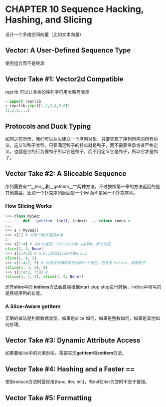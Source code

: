 # CHAPTER 10 Sequence Hacking, Hashing, and Slicing
设计一个多维空间向量（比如文本向量）
## Vector: A User-Defined Sequence Type
使用组合而不是继承
## Vector Take #1: Vector2d Compatible
reprlib 可以让多余的序列字符用省略号表示
```python
> import reprlib
> reprlib.repr([1,2,3,4,5,6])
[1,2,3,...] 
```
## Protocols and Duck Typing
如同之前所示，我们可以从头建立一个序列对象，只要实现了序列所需的所有协议，这又叫鸭子类型。只要满足鸭子的特点就是鸭子，而不需要继承或者严格定义。也就是它的行为像鸭子所以它是鸭子，而不用定义它是鸭子，所以它才是鸭子。

## Vector Take #2: A Sliceable Sequence
序列需要有**\_\_len\_\_**和**\_\_getitem\_\_**两种方法。不过按照第一章的方法返回的是其他类型，比如一个扑克序列返回是一个list而不是另一个扑克序列。

### How Slicing Works
```python
>>> class MySeq:
... 	def __getitem__(self, index): ... return index #
...
>>> s = MySeq()
>>> s[1] # 对单个数字返回本身
1
>>> s[1:4] # 对a:b返回一个slice对象 从a到b，步长为空
slice(1, 4, None)
>>> s[1:4:2] # a:b:c返回slice对象a,b,c
slice(1, 4, 2)
>>> s[1:4:2, 9] # 对逗号间隔的东西返回一个元包，包含多个slice，或者数字
(slice(1, 4, 2), 9)
>>> s[1:4:2, 7:9] #
(slice(1, 4, 2), slice(7, 9, None))
```
还有**slice**中的 **indices**方法会自动根据start stop step进行转换，indice中填写的是目标序列的长度。

### A Slice-Aware __getitem__

正确的做法是判断数据类型。如果是slice 如何，如果是整数如何，如果是其他如何处理。


## Vector Take #3: Dynamic Attribute Access
如果要给list中的元素别名，需要实现**getitem**和**setitem**方法。

## Vector Take #4: Hashing and a Faster ==
使用reduce方法时最好用(func, iter, init)，有init在iter为空时不至于报错。

## Vector Take #5: Formatting
